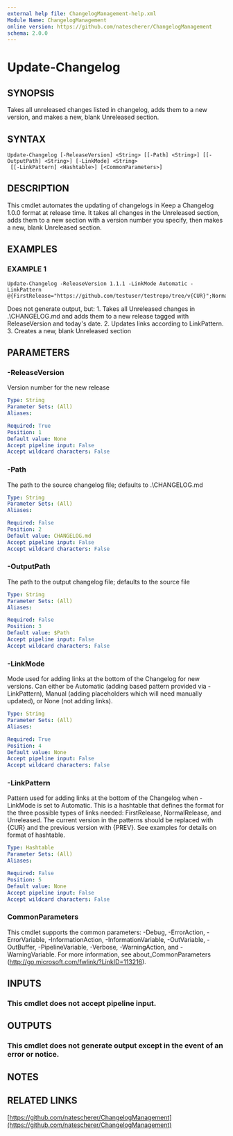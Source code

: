```yaml
---
external help file: ChangelogManagement-help.xml
Module Name: ChangelogManagement
online version: https://github.com/natescherer/ChangelogManagement
schema: 2.0.0
---
```


# Update-Changelog

## SYNOPSIS
Takes all unreleased changes listed in changelog, adds them to a new version,
and makes a new, blank Unreleased section.

## SYNTAX

```
Update-Changelog [-ReleaseVersion] <String> [[-Path] <String>] [[-OutputPath] <String>] [-LinkMode] <String>
 [[-LinkPattern] <Hashtable>] [<CommonParameters>]
```

## DESCRIPTION
This cmdlet automates the updating of changelogs in Keep a Changelog 1.0.0 format at release time.
It
takes all changes in the Unreleased section, adds them to a new section with a version number you specify,
then makes a new, blank Unreleased section.

## EXAMPLES

### EXAMPLE 1
```
Update-Changelog -ReleaseVersion 1.1.1 -LinkMode Automatic -LinkPattern @{FirstRelease="https://github.com/testuser/testrepo/tree/v{CUR}";NormalRelease="https://github.com/testuser/testrepo/compare/v{PREV}..v{CUR}";Unreleased="https://github.com/testuser/testrepo/compare/v{CUR}..HEAD"}
```

Does not generate output, but:
1.
Takes all Unreleased changes in .\CHANGELOG.md and adds them to a new release tagged with ReleaseVersion and today's date.
2.
Updates links according to LinkPattern.
3.
Creates a new, blank Unreleased section

## PARAMETERS

### -ReleaseVersion
Version number for the new release

```yaml
Type: String
Parameter Sets: (All)
Aliases:

Required: True
Position: 1
Default value: None
Accept pipeline input: False
Accept wildcard characters: False
```

### -Path
The path to the source changelog file; defaults to .\CHANGELOG.md

```yaml
Type: String
Parameter Sets: (All)
Aliases:

Required: False
Position: 2
Default value: CHANGELOG.md
Accept pipeline input: False
Accept wildcard characters: False
```

### -OutputPath
The path to the output changelog file; defaults to the source file

```yaml
Type: String
Parameter Sets: (All)
Aliases:

Required: False
Position: 3
Default value: $Path
Accept pipeline input: False
Accept wildcard characters: False
```

### -LinkMode
Mode used for adding links at the bottom of the Changelog for new versions.
Can either be Automatic
(adding based pattern provided via -LinkPattern), Manual (adding placeholders which
will need manually updated), or None (not adding links).

```yaml
Type: String
Parameter Sets: (All)
Aliases:

Required: True
Position: 4
Default value: None
Accept pipeline input: False
Accept wildcard characters: False
```

### -LinkPattern
Pattern used for adding links at the bottom of the Changelog when -LinkMode is set to Automatic.
This
is a hashtable that defines the format for the three possible types of links needed: FirstRelease, NormalRelease, 
and Unreleased.
The current version in the patterns should be replaced with {CUR} and the previous 
version with {PREV}.
See examples for details on format of hashtable.

```yaml
Type: Hashtable
Parameter Sets: (All)
Aliases:

Required: False
Position: 5
Default value: None
Accept pipeline input: False
Accept wildcard characters: False
```

### CommonParameters
This cmdlet supports the common parameters: -Debug, -ErrorAction, -ErrorVariable, -InformationAction, -InformationVariable, -OutVariable, -OutBuffer, -PipelineVariable, -Verbose, -WarningAction, and -WarningVariable.
For more information, see about_CommonParameters (http://go.microsoft.com/fwlink/?LinkID=113216).

## INPUTS

### This cmdlet does not accept pipeline input.
## OUTPUTS

### This cmdlet does not generate output except in the event of an error or notice.
## NOTES

## RELATED LINKS

[https://github.com/natescherer/ChangelogManagement](https://github.com/natescherer/ChangelogManagement)

